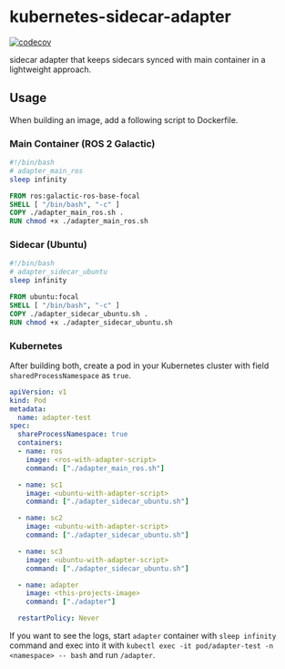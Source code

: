 # kubernetes-sidecar-adapter
[![codecov](https://codecov.io/gh/roboscale/kubernetes-sidecar-adapter/branch/main/graph/badge.svg?token=N0KX7K5CGW)](https://codecov.io/gh/roboscale/kubernetes-sidecar-adapter)

sidecar adapter that keeps sidecars synced with main container in a lightweight approach.

## Usage
When building an image, add a following script to Dockerfile.

### Main Container (ROS 2 Galactic)
```bash
#!/bin/bash
# adapter_main_ros
sleep infinity
```

```dockerfile
FROM ros:galactic-ros-base-focal
SHELL [ "/bin/bash", "-c" ]
COPY ./adapter_main_ros.sh .
RUN chmod +x ./adapter_main_ros.sh
```

### Sidecar (Ubuntu)
```bash
#!/bin/bash
# adapter_sidecar_ubuntu
sleep infinity
```

```dockerfile
FROM ubuntu:focal
SHELL [ "/bin/bash", "-c" ]
COPY ./adapter_sidecar_ubuntu.sh .
RUN chmod +x ./adapter_sidecar_ubuntu.sh
```

### Kubernetes
After building both, create a pod in your Kubernetes cluster with field `sharedProcessNamespace` as `true`.

```yaml
apiVersion: v1
kind: Pod
metadata:
  name: adapter-test
spec:
  shareProcessNamespace: true
  containers:
  - name: ros
    image: <ros-with-adapter-script>
    command: ["./adapter_main_ros.sh"]

  - name: sc1
    image: <ubuntu-with-adapter-script>
    command: ["./adapter_sidecar_ubuntu.sh"]

  - name: sc2
    image: <ubuntu-with-adapter-script>
    command: ["./adapter_sidecar_ubuntu.sh"]

  - name: sc3
    image: <ubuntu-with-adapter-script>
    command: ["./adapter_sidecar_ubuntu.sh"]

  - name: adapter
    image: <this-projects-image>
    command: ["./adapter"]

  restartPolicy: Never
 ```
 
 If you want to see the logs, start `adapter` container with `sleep infinity` command and exec into it with `kubectl exec -it pod/adapter-test -n <namespace> -- bash` and run `/adapter`.
